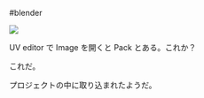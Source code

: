 #blender 

![](image-kmyfa3j0.png)

UV editor で Image を開くと Pack とある。これか？

これだ。

プロジェクトの中に取り込まれたようだ。
